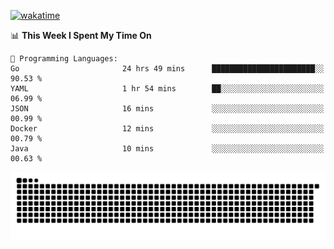 [![wakatime](https://wakatime.com/badge/user/384f91c6-4eee-411f-8f3b-1b691f58a544.svg)](https://wakatime.com/@384f91c6-4eee-411f-8f3b-1b691f58a544)

<!--START_SECTION:waka-->
📊 **This Week I Spent My Time On** 

```text
💬 Programming Languages: 
Go                       24 hrs 49 mins      ███████████████████████░░   90.53 % 
YAML                     1 hr 54 mins        ██░░░░░░░░░░░░░░░░░░░░░░░   06.99 % 
JSON                     16 mins             ░░░░░░░░░░░░░░░░░░░░░░░░░   00.99 % 
Docker                   12 mins             ░░░░░░░░░░░░░░░░░░░░░░░░░   00.79 % 
Java                     10 mins             ░░░░░░░░░░░░░░░░░░░░░░░░░   00.63 % 
```


<!--END_SECTION:waka-->

<picture>
  <source media="(prefers-color-scheme: dark)" srcset="https://raw.githubusercontent.com/fuwx295/fuwx295/output/github-contribution-grid-snake-dark.svg">
  <source media="(prefers-color-scheme: light)" srcset="https://raw.githubusercontent.com/fuwx295/fuwx295/output/github-contribution-grid-snake.svg">
  <img alt="github contribution grid snake animation" src="https://raw.githubusercontent.com/fuwx295/fuwx295/output/github-contribution-grid-snake.svg">
</picture>
